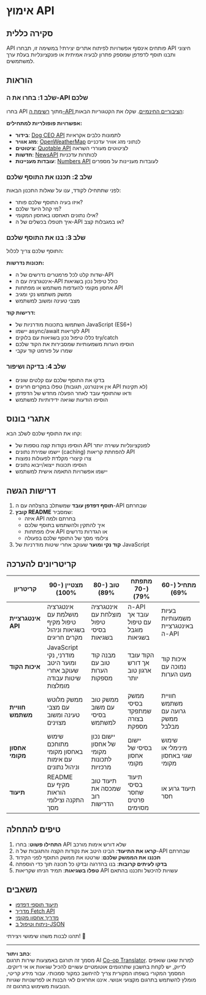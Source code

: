 <!--
CO_OP_TRANSLATOR_METADATA:
{
  "original_hash": "25b8d28b8531352d4eb67291fd7824c4",
  "translation_date": "2025-10-23T01:40:54+00:00",
  "source_file": "5-browser-extension/2-forms-browsers-local-storage/assignment.md",
  "language_code": "he"
}
-->
# אימוץ API

## סקירה כללית

API פותחים אינסוף אפשרויות לפיתוח אתרים יצירתי! במשימה זו, תבחרו API חיצוני ותבנו תוסף לדפדפן שמספק פתרון לבעיה אמיתית או פונקציונליות בעלת ערך למשתמשים.

## הוראות

### שלב 1: בחרו את ה-API שלכם
בחרו API מתוך [רשימת ה-API הציבוריים החינמיים](https://github.com/public-apis/public-apis). שקלו את הקטגוריות הבאות:

**אפשרויות פופולריות למתחילים:**
- **בידור**: [Dog CEO API](https://dog.ceo/dog-api/) לתמונות כלבים אקראיות
- **מזג אוויר**: [OpenWeatherMap](https://openweathermap.org/api) לנתוני מזג אוויר עדכניים
- **ציטוטים**: [Quotable API](https://quotable.io/) לציטוטים מעוררי השראה
- **חדשות**: [NewsAPI](https://newsapi.org/) לכותרות עדכניות
- **עובדות מעניינות**: [Numbers API](http://numbersapi.com/) לעובדות מעניינות על מספרים

### שלב 2: תכננו את התוסף שלכם
לפני שתתחילו לקודד, ענו על שאלות התכנון הבאות:
- איזו בעיה התוסף שלכם פותר?
- מי קהל היעד שלכם?
- אילו נתונים תאחסנו באחסון המקומי?
- איך תטפלו בכשלים של ה-API או במגבלות קצב?

### שלב 3: בנו את התוסף שלכם
התוסף שלכם צריך לכלול:

**תכונות נדרשות:**
- שדות קלט לכל פרמטרים נדרשים של ה-API
- אינטגרציה עם ה-API כולל טיפול נכון בשגיאות
- אחסון מקומי להעדפות משתמש או מפתחות API
- ממשק משתמש נקי ומגיב
- מצבי טעינה ומשוב למשתמש

**דרישות קוד:**
- השתמשו בתכונות מודרניות של JavaScript (ES6+)
- יישמו async/await לקריאות API
- כללו טיפול נכון בשגיאות עם בלוקים try/catch
- הוסיפו הערות משמעותיות שמסבירות את הקוד שלכם
- שמרו על פורמט קוד עקבי

### שלב 4: בדיקה ושיפור
- בדקו את התוסף שלכם עם קלטים שונים
- טפלו במקרים חריגים (אין אינטרנט, תגובות API לא תקינות)
- ודאו שהתוסף עובד לאחר הפעלה מחדש של הדפדפן
- הוסיפו הודעות שגיאה ידידותיות למשתמש

## אתגרי בונוס

קחו את התוסף שלכם לשלב הבא:
- הוסיפו נקודות קצה נוספות של API לפונקציונליות עשירה יותר
- יישמו שמירת נתונים (caching) להפחתת קריאות API
- צרו קיצורי מקלדת לפעולות נפוצות
- הוסיפו תכונות ייצוא/ייבוא נתונים
- יישמו אפשרויות התאמה אישית למשתמש

## דרישות הגשה

1. **תוסף דפדפן עובד** שמשתלב בהצלחה עם ה-API שבחרתם
2. **קובץ README** שמסביר:
   - איזה API בחרתם ולמה
   - איך להתקין ולהשתמש בתוסף שלכם
   - אילו מפתחות API או הגדרות נדרשים
   - צילומי מסך של התוסף שלכם בפעולה
3. **קוד נקי ומוער** שעוקב אחרי שיטות מודרניות של JavaScript

## קריטריונים להערכה

| קריטריון | מצטיין (90-100%) | טוב (80-89%) | מתפתח (70-79%) | מתחיל (60-69%) |
|----------|------------------|--------------|----------------|----------------|
| **אינטגרציית API** | אינטגרציה מושלמת עם טיפול מקיף בשגיאות וניהול מקרים חריגים | אינטגרציה מוצלחת עם טיפול בסיסי בשגיאות | ה-API עובד אך עם טיפול מוגבל בשגיאות | בעיות משמעותיות באינטגרציית ה-API |
| **איכות הקוד** | JavaScript מודרני, נקי ומוער היטב שעוקב אחרי שיטות עבודה מומלצות | מבנה קוד טוב עם הערות מספקות | הקוד עובד אך דורש ארגון טוב יותר | איכות קוד נמוכה עם מעט הערות |
| **חוויית משתמש** | ממשק מלוטש עם מצבי טעינה ומשוב מצוינים | ממשק טוב עם משוב בסיסי למשתמש | ממשק בסיסי שמתפקד בצורה מספקת | חוויית משתמש גרועה עם ממשק מבלבל |
| **אחסון מקומי** | שימוש מתוחכם באחסון מקומי עם אימות וניהול נתונים | יישום נכון של אחסון מקומי לתכונות מרכזיות | יישום בסיסי של אחסון מקומי | שימוש מינימלי או שגוי באחסון מקומי |
| **תיעוד** | README מקיף עם הוראות התקנה וצילומי מסך | תיעוד טוב שמכסה את רוב הדרישות | תיעוד בסיסי שחסר פרטים מסוימים | תיעוד גרוע או חסר |

## טיפים להתחלה

1. **התחילו פשוט**: בחרו API שלא דורש אימות מורכב
2. **קראו את התיעוד**: הבינו היטב את נקודות הקצה והתגובות של ה-API שבחרתם
3. **תכננו את הממשק שלכם**: שרטטו את ממשק התוסף לפני הקידוד
4. **בדקו לעיתים קרובות**: בנו בהדרגה ובדקו כל תכונה תוך כדי הוספתה
5. **טפלו בשגיאות**: תמיד הניחו שקריאות API עשויות להיכשל ותכננו בהתאם

## משאבים

- [תיעוד תוספי דפדפן](https://developer.mozilla.org/docs/Mozilla/Add-ons/WebExtensions)
- [מדריך Fetch API](https://developer.mozilla.org/docs/Web/API/Fetch_API/Using_Fetch)
- [מדריך אחסון מקומי](https://developer.mozilla.org/docs/Web/API/Window/localStorage)
- [ניתוח וטיפול ב-JSON](https://developer.mozilla.org/docs/Web/JavaScript/Reference/Global_Objects/JSON)

תהנו לבנות משהו שימושי ויצירתי! 🚀

---

**כתב ויתור**:  
מסמך זה תורגם באמצעות שירות תרגום AI [Co-op Translator](https://github.com/Azure/co-op-translator). למרות שאנו שואפים לדיוק, יש לקחת בחשבון שתרגומים אוטומטיים עשויים להכיל שגיאות או אי דיוקים. המסמך המקורי בשפתו המקורית צריך להיחשב כמקור סמכותי. עבור מידע קריטי, מומלץ להשתמש בתרגום מקצועי אנושי. איננו אחראים לאי הבנות או לפרשנויות שגויות הנובעות משימוש בתרגום זה.